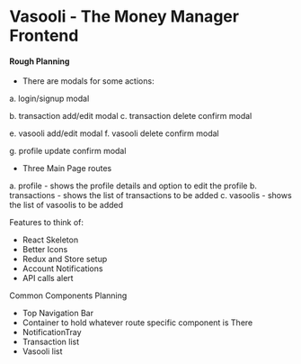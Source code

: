 # Vasooli - The Money Manager Frontend

#### Rough Planning 
- There are modals for some actions:

a. login/signup modal

b. transaction add/edit modal
c. transaction delete confirm modal

e. vasooli add/edit modal
f. vasooli delete confirm modal

g. profile update confirm modal

- Three Main Page routes

a. profile - shows the profile details and option to edit the profile
b. transactions - shows the list of transactions to be added 
c. vasoolis - shows the list of vasoolis to be added

Features to think of:
- React Skeleton
- Better Icons
- Redux and Store setup
- Account Notifications
- API calls alert

Common Components Planning
- Top Navigation Bar
- Container to hold whatever route specific component is There
- NotificationTray 
- Transaction list 
- Vasooli list
